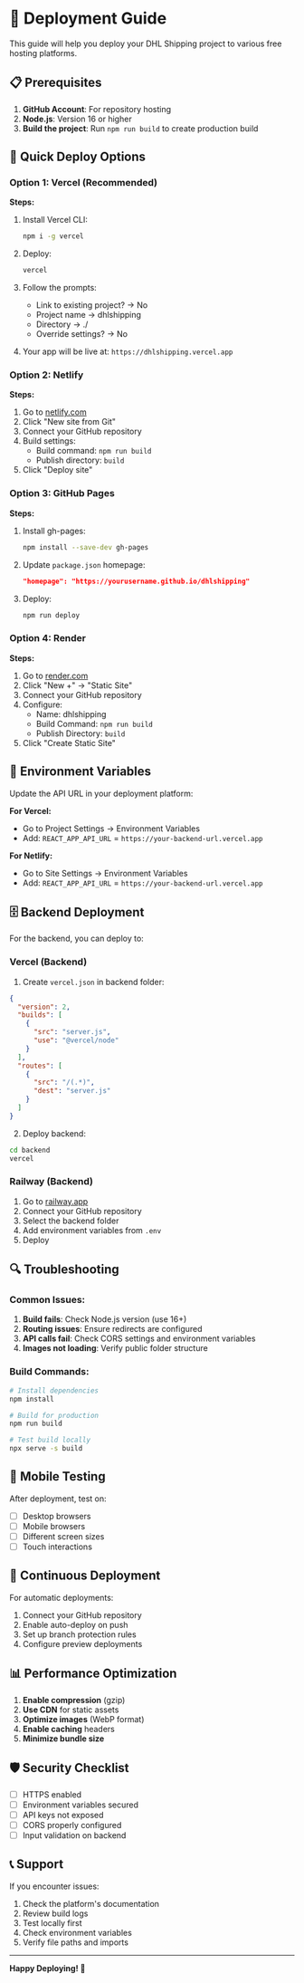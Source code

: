 # 🚀 Deployment Guide

This guide will help you deploy your DHL Shipping project to various free hosting platforms.

## 📋 Prerequisites

1. **GitHub Account**: For repository hosting
2. **Node.js**: Version 16 or higher
3. **Build the project**: Run `npm run build` to create production build

## 🎯 Quick Deploy Options

### Option 1: Vercel (Recommended)

**Steps:**
1. Install Vercel CLI:
   ```bash
   npm i -g vercel
   ```

2. Deploy:
   ```bash
   vercel
   ```

3. Follow the prompts:
   - Link to existing project? → No
   - Project name → dhlshipping
   - Directory → ./
   - Override settings? → No

4. Your app will be live at: `https://dhlshipping.vercel.app`

### Option 2: Netlify

**Steps:**
1. Go to [netlify.com](https://netlify.com)
2. Click "New site from Git"
3. Connect your GitHub repository
4. Build settings:
   - Build command: `npm run build`
   - Publish directory: `build`
5. Click "Deploy site"

### Option 3: GitHub Pages

**Steps:**
1. Install gh-pages:
   ```bash
   npm install --save-dev gh-pages
   ```

2. Update `package.json` homepage:
   ```json
   "homepage": "https://yourusername.github.io/dhlshipping"
   ```

3. Deploy:
   ```bash
   npm run deploy
   ```

### Option 4: Render

**Steps:**
1. Go to [render.com](https://render.com)
2. Click "New +" → "Static Site"
3. Connect your GitHub repository
4. Configure:
   - Name: dhlshipping
   - Build Command: `npm run build`
   - Publish Directory: `build`
5. Click "Create Static Site"

## 🔧 Environment Variables

Update the API URL in your deployment platform:

**For Vercel:**
- Go to Project Settings → Environment Variables
- Add: `REACT_APP_API_URL` = `https://your-backend-url.vercel.app`

**For Netlify:**
- Go to Site Settings → Environment Variables
- Add: `REACT_APP_API_URL` = `https://your-backend-url.vercel.app`

## 🗄️ Backend Deployment

For the backend, you can deploy to:

### Vercel (Backend)
1. Create `vercel.json` in backend folder:
```json
{
  "version": 2,
  "builds": [
    {
      "src": "server.js",
      "use": "@vercel/node"
    }
  ],
  "routes": [
    {
      "src": "/(.*)",
      "dest": "server.js"
    }
  ]
}
```

2. Deploy backend:
```bash
cd backend
vercel
```

### Railway (Backend)
1. Go to [railway.app](https://railway.app)
2. Connect your GitHub repository
3. Select the backend folder
4. Add environment variables from `.env`
5. Deploy

## 🔍 Troubleshooting

### Common Issues:

1. **Build fails**: Check Node.js version (use 16+)
2. **Routing issues**: Ensure redirects are configured
3. **API calls fail**: Check CORS settings and environment variables
4. **Images not loading**: Verify public folder structure

### Build Commands:
```bash
# Install dependencies
npm install

# Build for production
npm run build

# Test build locally
npx serve -s build
```

## 📱 Mobile Testing

After deployment, test on:
- [ ] Desktop browsers
- [ ] Mobile browsers
- [ ] Different screen sizes
- [ ] Touch interactions

## 🔄 Continuous Deployment

For automatic deployments:
1. Connect your GitHub repository
2. Enable auto-deploy on push
3. Set up branch protection rules
4. Configure preview deployments

## 📊 Performance Optimization

1. **Enable compression** (gzip)
2. **Use CDN** for static assets
3. **Optimize images** (WebP format)
4. **Enable caching** headers
5. **Minimize bundle size**

## 🛡️ Security Checklist

- [ ] HTTPS enabled
- [ ] Environment variables secured
- [ ] API keys not exposed
- [ ] CORS properly configured
- [ ] Input validation on backend

## 📞 Support

If you encounter issues:
1. Check the platform's documentation
2. Review build logs
3. Test locally first
4. Check environment variables
5. Verify file paths and imports

---

**Happy Deploying! 🎉**
